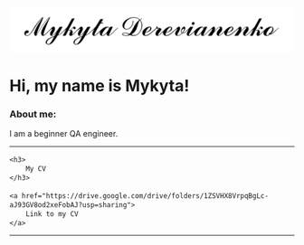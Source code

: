[![Header](https://github.com/MykytaDerevianenko/MykytaDerevianenko/blob/main/assets/Name.png)](https://github.com/MykytaDerevianenko/MykytaDerevianenko)

# Hi, my name is Mykyta!

### About me:

I am a beginner QA engineer.

---
	<h3>
		My CV
	</h3>
	
	<a href="https://drive.google.com/drive/folders/1ZSVHX8VrpqBgLc-aJ93GV8od2xeFobAJ?usp=sharing">
		Link to my CV
	</a>

---


